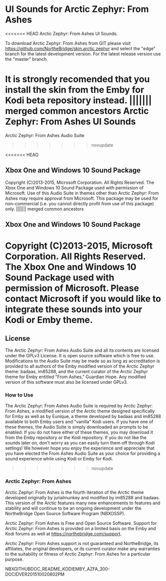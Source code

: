 # UI Sounds for Arctic Zephyr: From Ashes
<<<<<<< HEAD
Arctic Zephyr: From Ashes UI Sounds.

To download Arctic Zephyr: From Ashes from GIT please visit https://github.com/NortheBridge/skin.arctic.zephyr and select the "edge" branch for the latest development version. For the latest release version use the "master" branch.

It is strongly recomended that you install the skin from the Emby for Kodi beta repository instead.
||||||| merged common ancestors
Arctic Zephyr: From Ashes UI Sounds
=======
Arctic Zephyr: From Ashes Audio Suite
>>>>>>> novupdate

<<<<<<< HEAD
## Xbox One and Windows 10 Sound Package
Copyright (C)2013-2015, Microsoft Corporation. All Rights Reserved. The Xbox One and Windows 10 Sound Package used with permission of Microsoft. Use of this Audio Suite in themes other than Arctic Zephyr: From Ashes may require approval from Microsoft. This package may be used for non-commercial (i.e. you cannot directly profit from use of this package) only.
||||||| merged common ancestors
## Xbox One and Windows 10 Sound Package
Copyright (C)2013-2015, Microsoft Corporation. All Rights Reserved. The Xbox One and Windows 10 Sound Package used with permission of Microsoft. Please contact Microsoft if you would like to integrate these sounds into your Kodi or Emby theme.
=======
## License
The Arctic Zephyr: From Ashes Audio Suite and all its contents are licensed under the GPLv3 License. It is open source software which is free to use. Modifications to the Audio Suite may be made so as long as accreditation is provided to all authors of the Emby modified version of the Arctic Zephyr theme: badaas, im85288, and the current curator of the Arctic Zephyr theme for Emby entitled "From Ashes," Guardian Hope. Any modified version of this software must also be licensed under GPLv3.

### How to Use
The Arctic Zephyr: From Ashes Audio Suite is required by Arctic Zephyr: From Ashes, a modified version of the Arctic theme designed specifically for Emby as well as by Eunique, a theme developed by badaas and im85288 available to both Emby users and "vanilla" Kodi users. If you have one of these themes, the Audio Suite is simply downloaded an prompts to be enabled. If you do not have either of these themes, you may download it from the Emby repository or the Kodi repository. If you do not like the sounds later on, don't worry as you can easily turn them off through Kodi settings! We however hope you enjoy the experience and appreciate that you have elected the From Ashes Audio Suite as your choice for providing a sound experience while using Kodi or Emby for Kodi.
>>>>>>> novupdate

### Arctic Zephyr: From Ashes
Arctic Zephyr: From Ashes is the fourth iteration of the Arctic theme developed originally by jurialmunkey and modified by im85288 and badaas. This version of the Arctic features many new enhancements to features and stability and will continue to be an ongoing development under the NortheBridge Open Source Software Program (NBXOSSP).

Arctic Zephyr: From Ashes is Free and Open Source Software. Support for Arctic Zephyr: From Ashes is provided on a limited basis on the Emby and Kodi forums as well at https://northebridge.com/support.

Arctic Zephyr: From Ashes support is not guaranteed and NortheBridge, its affiliates, the original developers, or its current curator make any warranties to the suitability or fitness of Arctic Zephyr: From Ashes for a particular purpose.

NBXGITHUBDOC_README_KODIEMBY_AZFA_300-DOCIDVER201510020802PM
